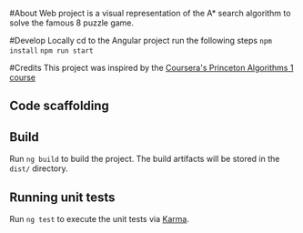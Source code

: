 #About
Web project is a visual representation of the A* search algorithm to solve the famous 8 puzzle game.

#Develop Locally
cd to the Angular project
run the following steps
`npm install`
`npm run start`

#Credits
This project was inspired by the [Coursera's Princeton Algorithms 1 course](https://coursera.cs.princeton.edu/algs4/assignments/8puzzle/specification.php)





## Code scaffolding


## Build

Run `ng build` to build the project. The build artifacts will be stored in the `dist/` directory.

## Running unit tests

Run `ng test` to execute the unit tests via [Karma](https://karma-runner.github.io).

